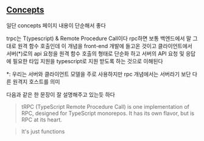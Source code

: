 ## [Concepts](https://trpc.io/docs/concepts)

일단 concepts 페이지 내용이 단순해서 좋다

trpc는 T(ypescript) & Remote Procedure Call이다
rpc하면 보통 백엔드에서 말 그대로 원격 함수 호출인데 이 개념을 front-end 개발에 들고온 것이고 클라이언트에서 서버(\*)로의 api 요청을 원격 함수 호출의 형태로 단순화 하고 서버의 API 요청 및 응답에 필요한 타입 지원을 typescript로 지원 받도록 하는 것으로 이해된다

\*: 우리는 서버와 클라이언트 모델을 주로 사용하지만 rpc 개념에서는 서버라기 보단 다른 원격지 호스트를 의미

다음과 같은 한 문장이 잘 설명해주고 있는듯 하다

> tRPC (TypeScript Remote Procedure Call) is one implementation of RPC, designed for TypeScript monorepos. It has its own flavor, but is RPC at its heart.


> It's just functions



